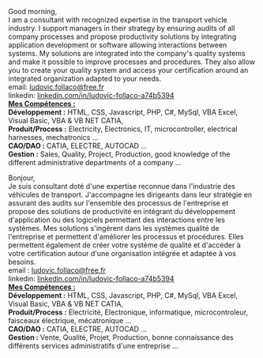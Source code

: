 Good morning,
</br>I am a consultant with recognized expertise in the transport vehicle industry. I support managers in their strategy by ensuring audits of all company processes and propose productivity solutions by integrating application development or software allowing interactions between systems. My solutions are integrated into the company's quality systems and make it possible to improve processes and procedures. They also allow you to create your quality system and access your certification around an integrated organization adapted to your needs.
</br>email: ludovic.follaco@free.fr
</br>linkedin: <a href="linkedin.com/in/ludovic-follaco-a74b5394">linkedin.com/in/ludovic-follaco-a74b5394</a>
</br><u><strong>Mes Compétences :</strong></u>
</br><strong>Développement :</strong> HTML, CSS, Javascript, PHP, C#, MySql, VBA Excel, Visual Basic, VBA & VB NET CATIA,
</br><strong>Produit/Process :</strong> Electricity, Electronics, IT, microcontroller, electrical harnesses, mechatronics ...
</br><strong>CAO/DAO :</strong> CATIA, ELECTRE, AUTOCAD ...
</br><strong>Gestion :</strong> Sales, Quality, Project, Production, good knowledge of the different administrative departments of a company ...

Bonjour,
</br>Je suis consultant doté d'une expertise reconnue dans l'industrie des véhicules de transport. J'accompagne les dirigeants dans leur stratégie en assurant des audits sur l'ensemble des processus de l'entreprise et propose des solutions de productivité en intégrant du développement d'application ou des logiciels permettant des interactions entre les systèmes. Mes solutions s'ingèrent dans les systèmes qualité de l'entreprise et permettent d'améliorer les processus et procédures. Elles permettent également de créer votre système de qualité et d'accéder à votre certification autour d'une organisation intégrée et adaptée à vos besoins.
</br>email : ludovic.follaco@free.fr
</br>linkedin: <a href="linkedin.com/in/ludovic-follaco-a74b5394">linkedin.com/in/ludovic-follaco-a74b5394</a>
</br><u><strong>Mes Compétences :</strong></u>
</br><strong>Développement :</strong> HTML, CSS, Javascript, PHP, C#, MySql, VBA Excel, Visual Basic, VBA & VB NET CATIA,
</br><strong>Produit/Process :</strong> Electricité, Electronique, informatique, microcontroleur, faisceaux électrique, mécatronique ...
</br><strong>CAO/DAO :</strong> CATIA, ELECTRE, AUTOCAD ...
</br><strong>Gestion :</strong> Vente, Qualité, Projet, Production, bonne connaissance des différents services administratifs d'une entreprise ...


